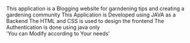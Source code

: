 This application is a Blogging website for garndening tips and creating a gardening community
This Application is Developed using JAVA as a Backend 
The HTML and CSS is used to design the frontend 
The Authentication is done using java only  
  'You can Modify according to Your needs'
